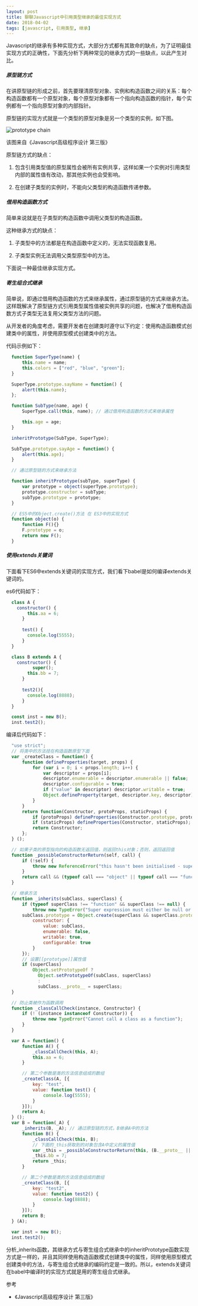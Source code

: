 ```yaml
---
layout: post
title: 聊聊Javascript中引用类型继承的最佳实现方式
date: 2018-04-02 
tags: [javascript, 引用类型, 继承]
---
```


Javascript的继承有多种实现方式，大部分方式都有其致命的缺点，为了证明最佳实现方式的正确性，下面先分析下两种常见的继承方式的一些缺点，以此产生对比。

##### 原型链方式

在讲原型链的形成之前，首先要理清原型对象、实例和构造函数之间的关系：每个构造函数都有一个原型对象，每个原型对象都有一个指向构造函数的指针，每个实例都有一个指向原型对象的内部指针。

<!-- more -->

原型链的实现方式就是一个类型的原型对象是另一个类型的实例，如下图。

![prototype chain](/assets/img/prototype-chain.jpeg)

该图来自《Javascript高级程序设计 第三版》

原型链方式的缺点：

 1. 包含引用类型值的原型属性会被所有实例共享，这样如果一个实例对引用类型内部的属性值有改动，那其他实例也会受影响。

 2. 在创建子类型的实例时，不能向父类型的构造函数传递参数。

##### 借用构造函数方式

简单来说就是在子类型的构造函数中调用父类型的构造函数。

这种继承方式的缺点：

 1. 子类型中的方法都是在构造函数中定义的，无法实现函数复用。
 
 2. 子类型实例无法调用父类型原型中的方法。

下面说一种最佳继承实现方式。

##### 寄生组合式继承

简单说，即通过借用构造函数的方式来继承属性，通过原型链的方式来继承方法。这样既解决了原型链方式引用类型属性值被实例共享的问题，也解决了借用构造函数方式子类型无法复用父类型方法的问题。

从开发者的角度考虑，需要开发者在创建类时遵守以下约定：使用构造函数模式创建类中的属性，并使用原型模式创建类中的方法。

代码示例如下：

```javascript
  function SuperType(name) {
      this.name = name;
      this.colors = ["red", "blue", "green"];
  }

  SuperType.prototype.sayName = function() {
      alert(this.name);
  };

  function SubType(name, age) {
      SuperType.call(this, name); // 通过借用构造函数的方式来继承属性

      this.age = age;
  }

  inheritPrototype(SubType, SuperType);

  SubType.prototype.sayAge = function() {
      alert(this.age);
  }
```

```javascript
  // 通过原型链的方式来继承方法

  function inheritPrototype(subType, superType) {
      var prototype = object(superType.prototype);
      prototype.constructor = subType;
      subType.prototype = prototype;
  }

  // ES5中的Object.create()方法 在 ES3中的实现方式
  function object(o) {
      function F(){}
      F.prototype = o;
      return new F();
  }
```

##### 使用extends关键词

下面看下ES6中extends关键词的实现方式，我们看下babel是如何编译extends关键词的。

es6代码如下：

```javascript
  class A {
    constructor() {
        this.aa = 6;
      }
    
      test() {
        console.log(5555);
      }
  }

  class B extends A {
    constructor() {
          super();
        this.bb = 7;
      }
    
      test2(){
        console.log(8888);
      }
  }

  const inst = new B();
  inst.test2();
```

编译后代码如下：

```javascript
  "use strict";
  // 将类中的方法挂在构造函数原型下面
  var _createClass = function() {
      function defineProperties(target, props) {
          for (var i = 0; i < props.length; i++) {
              var descriptor = props[i];
              descriptor.enumerable = descriptor.enumerable || false;
              descriptor.configurable = true;
              if ("value" in descriptor) descriptor.writable = true;
              Object.defineProperty(target, descriptor.key, descriptor);
          }
      }
      return function(Constructor, protoProps, staticProps) {
          if (protoProps) defineProperties(Constructor.prototype, protoProps);
          if (staticProps) defineProperties(Constructor, staticProps);
          return Constructor;
      };
  } ();

  // 如果子类的原型指向的构造函数无返回值，则返回this对象；否则，返回返回值
  function _possibleConstructorReturn(self, call) {
      if (!self) {
          throw new ReferenceError("this hasn't been initialised - super() hasn't been called");
      }
      return call && (typeof call === "object" || typeof call === "function") ? call: self;
  }

  // 继承方法
  function _inherits(subClass, superClass) {
      if (typeof superClass !== "function" && superClass !== null) {
          throw new TypeError("Super expression must either be null or a function, not " + typeof superClass);    }
      subClass.prototype = Object.create(superClass && superClass.prototype, {
          constructor: {
              value: subClass,
              enumerable: false,
              writable: true,
              configurable: true
          }
      });
      // 设置[[prototype]]属性值
      if (superClass)
          Object.setPrototypeOf ? 
            Object.setPrototypeOf(subClass, superClass)
            :
            subClass.__proto__ = superClass;
  }

  // 防止类被作为函数调用
  function _classCallCheck(instance, Constructor) {
      if (! (instance instanceof Constructor)) {
          throw new TypeError("Cannot call a class as a function");
      }
  }

  var A = function() {
      function A() {
          _classCallCheck(this, A);
          this.aa = 6;
      }

      // 第二个参数是类的方法信息组成的数组 
      _createClass(A, [{
          key: "test",
          value: function test() {
              console.log(5555);
          }
      }]);
      return A;
  } ();
  var B = function(_A) {
      _inherits(B, _A); // 通过原型链的方式，B继承A中的方法
      function B() {
          _classCallCheck(this, B);
          // 下面的_this获取到的对象包含A中定义的属性值
          var _this = _possibleConstructorReturn(this, (B.__proto__ || Object.getPrototypeOf(B)).call(this));
          _this.bb = 7;
          return _this;
      }

      // 第二个参数是类的方法信息组成的数组
      _createClass(B, [{
          key: "test2",
          value: function test2() {
              console.log(8888);
          }
      }]);
      return B;
  } (A);

  var inst = new B();
  inst.test2();
```

分析_inherits函数，其继承方式与寄生组合式继承中的inheritPrototype函数实现方式是一样的，并且其同样使用构造函数模式创建类中的属性，同样使用原型模式创建类中的方法，与寄生组合式继承的编码约定是一致的。所以，extends关键词在babel中编译时的实现方式就是用的寄生组合式继承。


<div class="references">参考</div>

- 《Javascript高级程序设计 第三版》

